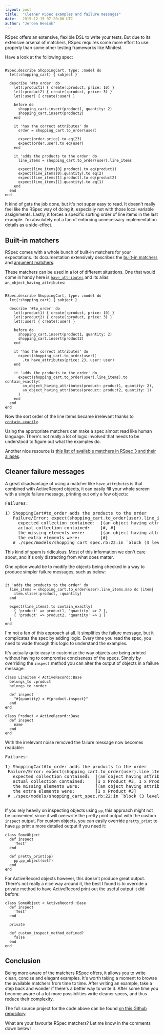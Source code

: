 ```yaml
---
layout: post
title:  "Cleaner RSpec examples and failure messages"
date:   2015-12-15 07:20:00 UTC
author: "Jeroen Weeink"
---
```

RSpec offers an extensive, flexible DSL to write your tests. But due to its extensive arsenal of matchers, RSpec requires some more effort to use properly than some other testing frameworks like Minitest.

Have a look at the following spec:

<pre><code class="ruby">
RSpec.describe ShoppingCart, type: :model do
  let(:shopping_cart) { subject }

  describe '#to_order' do
    let(:product1) { create(:product, price: 10) }
    let(:product2) { create(:product, price: 3) }
    let(:user) { create(:user) }

    before do
      shopping_cart.insert(product1, quantity: 2)
      shopping_cart.insert(product2)
    end

    it 'has the correct attributes' do
      order = shopping_cart.to_order(user)

      expect(order.price).to eq(23)
      expect(order.user).to eq(user)
    end

    it 'adds the products to the order' do
      line_items = shopping_cart.to_order(user).line_items

      expect(line_items[0].product).to eq(product1)
      expect(line_items[0].quantity).to eq(2)
      expect(line_items[1].product).to eq(product2)
      expect(line_items[1].quantity).to eq(1)
    end
  end
end
</code></pre>

It kind of gets the job done, but it's not super easy to read. It doesn't really feel like the RSpec way of doing it, especially not with those local variable assignments. Lastly, it forces a specific sorting order of line items in the last example. I'm absolutely not a fan of enforcing unnecessary implementation details as a side-effect.

## Built-in matchers
RSpec comes with a whole bunch of built-in matchers for your expectations. Its documentation extensively describes the [built-in matchers](https://www.relishapp.com/rspec/rspec-expectations/docs/built-in-matchers) and [argument matchers](https://relishapp.com/rspec/rspec-mocks/docs/setting-constraints/matching-arguments).

These matchers can be used in a lot of different situations. One that would come in handy here is [`have_attributes`](https://www.relishapp.com/rspec/rspec-expectations/docs/built-in-matchers/have-attributes-matcher) and its alias `an_object_having_attributes`:

<pre><code class="ruby">
RSpec.describe ShoppingCart, type: :model do
  let(:shopping_cart) { subject }

  describe '#to_order' do
    let(:product1) { create(:product, price: 10) }
    let(:product2) { create(:product, price: 3) }
    let(:user) { create(:user) }

    before do
      shopping_cart.insert(product1, quantity: 2)
      shopping_cart.insert(product2)
    end

    it 'has the correct attributes' do
      expect(shopping_cart.to_order(user))
        .to have_attributes(price: 23, user: user)
    end

    it 'adds the products to the order' do
      expect(shopping_cart.to_order(user).line_items).to contain_exactly(
        an_object_having_attributes(product: product1, quantity: 2),
        an_object_having_attributes(product: product2, quantity: 1)
      )
    end
  end
end
</code></pre>

Now the sort order of the line items became irrelevant thanks to [`contain_exactly`](https://www.relishapp.com/rspec/rspec-expectations/docs/built-in-matchers/contain-exactly-matcher).

Using the appropriate matchers can make a spec almost read like human language. There's not really a lot of logic involved that needs to be understood to figure out what the examples do.

Another nice resource is [this list of available matchers in RSpec 3 and their aliases](https://gist.github.com/JunichiIto/f603d3fbfcf99b914f86).

## Cleaner failure messages
A great disadvantage of using a matcher like `have_attributes` is that combined with ActiveRecord objects, it can easily fill your whole screen with a single failure message, printing out only a few objects:

<pre>
Failures:

1) ShoppingCart#to_order adds the products to the order
   Failure/Error: expect(shopping_cart.to_order(user).line_items).to contain_exactly(
     expected collection contained:  [(an object having attributes {:product => #<Product id: 1, name: "Product #3", price: 10, created_at: "2015-12-14 22:42:05", updated_at: "2015-12-14 22:42:05">, :quantity => 2}), (an object having attributes {:product => #<Product id: 2, name: "Product #4", price: 3, created_at: "2015-12-14 22:42:05", updated_at: "2015-12-14 22:42:05">, :quantity => 1})]
     actual collection contained:    [#<LineItem id: 1, product_id: 1, order_id: 1, quantity: 1, created_at: "2015-12-14 22:42:05", updated_at: "2015-12-14 22:42:05">, #<LineItem id: 2, product_id: 2, order_id: 1, quantity: 1, created_at: "2015-12-14 22:42:05", updated_at: "2015-12-14 22:42:05">]
     the missing elements were:      [(an object having attributes {:product => #<Product id: 1, name: "Product #3", price: 10, created_at: "2015-12-14 22:42:05", updated_at: "2015-12-14 22:42:05">, :quantity => 2})]
     the extra elements were:        [#<LineItem id: 1, product_id: 1, order_id: 1, quantity: 1, created_at: "2015-12-14 22:42:05", updated_at: "2015-12-14 22:42:05">]
   # ./spec/models/shopping_cart_spec.rb:22:in `block (3 levels) in <top (required)>'
</pre>

This kind of spam is ridiculous. Most of this information we don't care about, and it's only distracting from what does matter.

One option would be to modify the objects being checked in a way to produce simpler failure messages, such as below:

<pre><code class="ruby">
it 'adds the products to the order' do
  line_items = shopping_cart.to_order(user).line_items.map do |item|
    item.slice(:product, :quantity)
  end

  expect(line_items).to contain_exactly(
    { 'product' => product1, 'quantity' => 2 },
    { 'product' => product2, 'quantity' => 1 }
  )
end
</code></pre>

I'm not a fan of this approach at all. It simplifies the failure message, but it complicates the spec by adding logic. Every time you read the spec, you need to wade through this logic to understand the examples.

It's actually quite easy to customize the way objects are being printed without having to compromise conciseness of the specs. Simply by overriding the `inspect` method you can alter the output of objects in a failure message:

    class LineItem < ActiveRecord::Base
      belongs_to :product
      belongs_to :order

      def inspect
        "#{quantity} x #{product.inspect}"
      end
    end

    class Product < ActiveRecord::Base
      def inspect
        name
      end
    end

With the irrelevant noise removed the failure message now becomes readable:

<pre>
Failures:

1) ShoppingCart#to_order adds the products to the order
 Failure/Error: expect(shopping_cart.to_order(user).line_items).to contain_exactly(
   expected collection contained:  [(an object having attributes {:product => Product #3, :quantity => 2}), (an object having attributes {:product => Product #4, :quantity => 1})]
   actual collection contained:    [1 x Product #3, 1 x Product #4]
   the missing elements were:      [(an object having attributes {:product => Product #3, :quantity => 2})]
   the extra elements were:        [1 x Product #3]
 # ./spec/models/shopping_cart_spec.rb:22:in `block (3 levels) in <top (required)>'
 </pre>

If you rely heavily on inspecting objects using `pp`, this approach might not be convenient since it will overwrite the pretty print output with the custom `inspect` output. For custom objects, you can easily override `pretty_print` to have `pp` print a more detailed output if you need it:

    class SomeObject
      def inspect
        'Test'
      end

      def pretty_print(pp)
        pp.pp_object(self)
      end
    end

For ActiveRecord objects however, this doesn't produce great output. There's not really a nice way around it, the best I found is to override a private method to have ActiveRecord print out the useful output it did before:

    class SomeObject < ActiveRecord::Base
      def inspect
        'Test'
      end

      private

      def custom_inspect_method_defined?
        false
      end
    end

## Conclusion
Being more aware of the matchers RSpec offers, it allows you to write clean, concise and elegant examples. It's worth taking a moment to browse the available matchers from time to time. After writing an example, take a step back and wonder if there's a better way to write it. After some time you become aware of a lot more possibilities write cleaner specs, and thus reduce their complexity.

The full source project for the code above can be found [on this Github repository](https://github.com/fivedigit/rspec_matchers).

What are your favourite RSpec matchers? Let me know in the comments down below!
